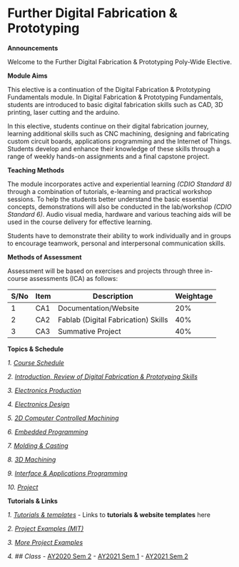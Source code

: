 # Further Digital Fabrication & Prototyping
**Announcements**

Welcome to the Further Digital Fabrication & Prototyping Poly-Wide Elective.

**Module Aims**

This elective is a continuation of the Digital Fabrication & Prototyping Fundamentals module. In Digital Fabrication & Prototyping Fundamentals, students are introduced to basic digital fabrication skills such as CAD, 3D printing, laser cutting and the arduino. 

In this elective, students continue on their digital fabrication journey, learning additional skills such as CNC machining, designing and fabricating custom circuit boards, applications programming and the Internet of Things. Students develop and enhance their knowledge of these skills through a range of weekly hands-on assignments and a final capstone project.

**Teaching Methods**

The module incorporates active and experiential learning *(CDIO Standard 8)* through a combination of tutorials, e-learning and practical workshop sessions. To help the students better understand the basic essential concepts, demonstrations will also be conducted in the lab/workshop *(CDIO Standard 6)*. Audio visual media, hardware and various teaching aids will be used in the course delivery for effective learning. 

Students have to demonstrate their ability to work individually and in groups to encourage teamwork, personal and interpersonal communication skills. 

**Methods of Assessment**

Assessment will be based on exercises and projects through three in-course assessments (ICA) as follows:

|S/No |Item |Description |Weightage |
|-----|-----|------------|----------|
| 1	|CA1 |Documentation/Website	|20% |
| 2	|CA2 |Fablab (Digital Fabrication) Skills	|40% |
| 3	|CA3 |Summative Project	|40% |


**Topics & Schedule**

*1. [Course Schedule](files/01-schedule.md)*

*2. [Introduction, Review of Digital Fabrication & Prototyping Skills](files/02-intro-review.md)*

*3. [Electronics Production](files/03-electronics-prod.md)*

*4. [Electronics Design](files/04-electronics-design.md)*

*5. [2D Computer Controlled Machining](files/06-2dmachining.md)*

*6. [Embedded Programming](files/05-embeddedprog.md)*

*7. [Molding & Casting](files/07-moldingcasting.md)*

*8. [3D Machining](files/08-3dmachining.md)*

*9. [Interface & Applications Programming](files/09-applications.md)*

*10. [Project](files/11-project.md)*


**Tutorials & Links**

*1. [Tutorials & templates](files/00-tutorials.md)* - Links to **tutorials & website templates** here

*2. [Project Examples (MIT)](http://academy.cba.mit.edu/classes/project_development/index.html)*

*3. [More Project Examples](files/more-examples.md)*

*4. ## Class*
    - [AY2020 Sem 2](class/2020S2/README.md)
    - [AY2021 Sem 1](class/2021S1/README.md)
    - [AY2021 Sem 2](class/2021S2/README.md)
